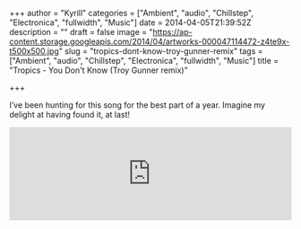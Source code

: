 +++
author = "Kyrill"
categories = ["Ambient", "audio", "Chillstep", "Electronica", "fullwidth", "Music"]
date = 2014-04-05T21:39:52Z
description = ""
draft = false
image = "https://ap-content.storage.googleapis.com/2014/04/artworks-000047114472-z4te9x-t500x500.jpg"
slug = "tropics-dont-know-troy-gunner-remix"
tags = ["Ambient", "audio", "Chillstep", "Electronica", "fullwidth", "Music"]
title = "Tropics - You Don't Know (Troy Gunner remix)"

+++


I’ve been hunting for this song for the best part of a year. Imagine my delight at having found it, at last!

<iframe frameborder="no" height="166" scrolling="no" src="https://w.soundcloud.com/player/?url=https%3A%2F%2Fapi.soundcloud.com%2Ftracks%2F89030583&visual=true&color=0066cc&auto_play=false&hide_related=false&show_artwork=true" width="100%"></iframe>
